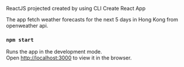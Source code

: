 ReactJS projected created by using CLI Create React App

The app fetch weather forecasts for the next 5 days in Hong Kong from openweather api.

### `npm start`

Runs the app in the development mode.<br>
Open [http://localhost:3000](http://localhost:3000) to view it in the browser.
